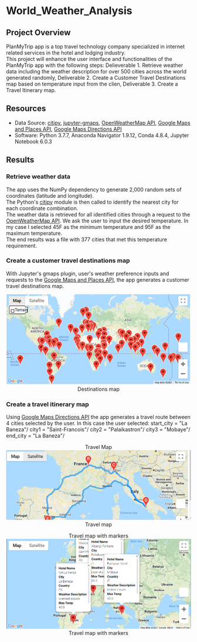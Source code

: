 # World_Weather_Analysis

## Project Overview
PlanMyTrip app is a top travel technology company specialized in internet related services in the hotel and lodging industry.\
This project will enhance the user interface  and functionalities of the PlanMyTrip app with the following steps: 
Delieverable 1. Retrieve weather data including the weather description for over 500 cities across the world generated randomly,
Deliverable  2. Create a Customer Travel Destinations map based on temperature input from the clien,
Deliverable  3. Create a Travel Itinerary map.

## Resources
- Data Source: [citipy](https://github.com/wingchen/citipy), [jupyter-gmaps](https://jupyter-gmaps.readthedocs.io/en/latest/), [OpenWeatherMap API](https://openweathermap.org/current), [Google Maps and Places API](https://developers.google.com/places/web-service/search), [Google Maps Directions API](https://developers.google.com/maps/documentation/directions/overview)
- Software: Python 3.7.7, Anaconda Navigator 1.9.12, Conda 4.8.4, Jupyter Notebook 6.0.3

## Results

### Retrieve weather data
The app uses the NumPy dependency to generate 2,000 random sets of coordinates (latitude and longitude).\
The Python's [citipy](https://github.com/wingchen/citipy) module is then called to identify the nearest city for each coordinate combination.\
The weather data is retrieved for all identified cities through a request to the [OpenWeatherMap API](https://openweathermap.org/current).  We ask the user to input the desired temperature.  In my case I selected 45F as the minimum temperature and 95F as the maximum temperature.\
The end results was a file with 377 cities that met this temperature requirement.

### Create a customer travel destinations map
With Jupyter's gmaps plugin, user's weather preference inputs and requests to the [Google Maps and Places API](https://developers.google.com/places/web-service/search), the app generates a customer travel destinations map.
<p align="center">
  <img src="Vacation_Search/WeatherPy_vacation_map.png">
  Destinations map 
</p>

### Create a travel itinerary map
Using [Google Maps Directions API](https://developers.google.com/maps/documentation/directions/overview) the app generates a travel route between 4 cities selected by the user.  In this case the user selected: 
start_city = "La Baneza"/
city1 = "Saint-Francois"/
city2 = "Palaikastron"/
city3 = "Mobaye"/
end_city = "La Baneza"/

<p align="center">
  Travel Map
   <img src="Vacation_Itinerary/WeatherPy_travel_map.png">
  Travel map 
</p>
<p align="center">
  Travel map with markers  
  <img src="Vacation_Itinerary/WeatherPy_travel_map_markers.png">
  Travel map with markers 
</p>
